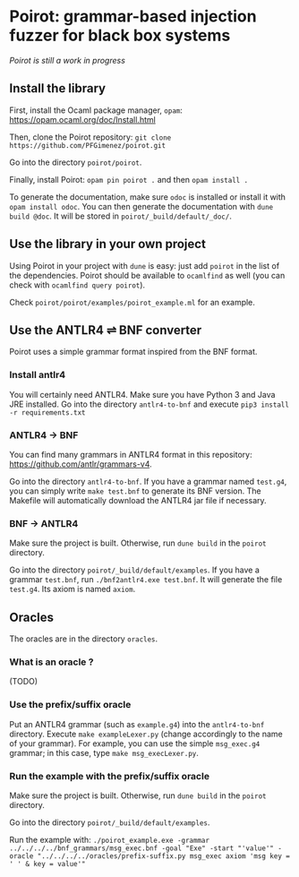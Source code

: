 # Poirot: grammar-based injection fuzzer for black box systems
  
_Poirot is still a work in progress_
  
## Install the library

First, install the Ocaml package manager, `opam`: https://opam.ocaml.org/doc/Install.html

Then, clone the Poirot repository: `git clone https://github.com/PFGimenez/poirot.git`

Go into the directory `poirot/poirot`.

Finally, install Poirot: `opam pin poirot .` and then `opam install .`

To generate the documentation, make sure `odoc` is installed or install it with `opam install odoc`. You can then generate the documentation with `dune build @doc`. It will be stored in `poirot/_build/default/_doc/`.

## Use the library in your own project

Using Poirot in your project with `dune` is easy: just add `poirot` in the list of the dependencies. Poirot should be available to `ocamlfind` as well (you can check with `ocamlfind query poirot`).

Check `poirot/poirot/examples/poirot_example.ml` for an example.

## Use the ANTLR4 ⇌ BNF converter

Poirot uses a simple grammar format inspired from the BNF format.

### Install antlr4

You will certainly need ANTLR4. Make sure you have Python 3 and Java JRE installed. Go into the directory `antlr4-to-bnf` and execute `pip3 install -r requirements.txt`

### ANTLR4 → BNF

You can find many grammars in ANTLR4 format in this repository: https://github.com/antlr/grammars-v4.

Go into the directory `antlr4-to-bnf`. If you have a grammar named `test.g4`, you can simply write `make test.bnf` to generate its BNF version. The Makefile will automatically download the ANTLR4 jar file if necessary.

### BNF → ANTLR4

Make sure the project is built. Otherwise, run `dune build` in the `poirot` directory.

Go into the directory `poirot/_build/default/examples`. If you have a grammar `test.bnf`, run `./bnf2antlr4.exe test.bnf`. It will generate the file `test.g4`. Its axiom is named `axiom`.

## Oracles

The oracles are in the directory `oracles`.

### What is an oracle ?

(TODO)

### Use the prefix/suffix oracle

Put an ANTLR4 grammar (such as `example.g4`) into the `antlr4-to-bnf` directory. Execute `make exampleLexer.py` (change accordingly to the name of your grammar). For example, you can use the simple `msg_exec.g4` grammar; in this case, type `make msg_execLexer.py`.

### Run the example with the prefix/suffix oracle

Make sure the project is built. Otherwise, run `dune build` in the `poirot` directory.

Go into the directory `poirot/_build/default/examples`.

Run the example with: `./poirot_example.exe -grammar ../../../../bnf_grammars/msg_exec.bnf -goal "Exe" -start "'value'" -oracle "../../../../oracles/prefix-suffix.py msg_exec axiom 'msg key = ' ' & key = value'"`
